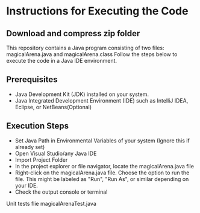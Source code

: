 # Instructions for Executing the Code

## Download and compress zip folder

This repository contains a Java program consisting of two files: magicalArena.java and magicalArena.class 
Follow the steps below to execute the code in a Java IDE environment.

## Prerequisites
- Java Development Kit (JDK) installed on your system.
- Java Integrated Development Environment (IDE) such as IntelliJ IDEA, Eclipse, or NetBeans(Optional)

## Execution Steps
- Set Java Path in Environmental Variables of your system (Ignore this if already set)
- Open Visual Studio/any Java IDE
- Import Project Folder
- In the project explorer or file navigator, locate the magicalArena.java file 
- Right-click on the magicalArena.java file.
  Choose the option to run the file. This might be labeled as "Run", "Run As", or similar depending on your IDE.
- Check the output console or terminal

Unit tests flie magicalArenaTest.java 
